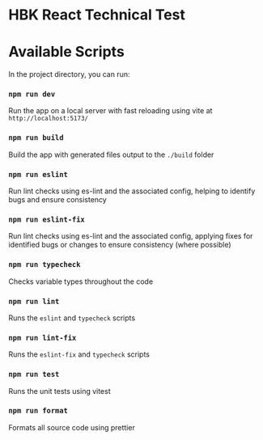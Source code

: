 # HBK React Technical Test  

# Available Scripts

In the project directory, you can run:

### `npm run dev`

Run the app on a local server with fast reloading using vite at `http://localhost:5173/`

### `npm run build`

Build the app with generated files output to the `./build` folder

### `npm run eslint`

Run lint checks using es-lint and the associated config, helping to identify bugs and ensure consistency 

### `npm run eslint-fix`

Run lint checks using es-lint and the associated config, applying fixes for identified bugs or changes to ensure consistency (where possible)

### `npm run typecheck`

Checks variable types throughout the code
    
### `npm run lint`

Runs the `eslint` and `typecheck` scripts

### `npm run lint-fix`

Runs the `eslint-fix` and `typecheck` scripts

### `npm run test`

Runs the unit tests using vitest

### `npm run format`

Formats all source code using prettier
